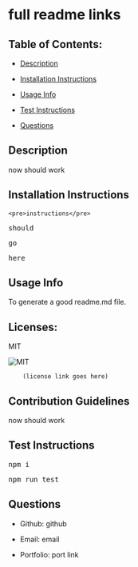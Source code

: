 # full readme links 

  ## Table of Contents:

  * [Description](#description)</a>

  * [Installation Instructions](#installation-instructions)

  * [Usage Info](#usage-info)

  * [Test Instructions](#test-instructions)

  * [Questions](#questions)

  ## Description

  now should work

  ## Installation Instructions

    <pre>instructions</pre>
<pre>should</pre>
<pre>go</pre>
<pre>here</pre>


  ## Usage Info
To generate a good readme.md file.

  ## Licenses: 
 MIT
 
      
<img src=https://img.shields.io/badge/License-MIT-orange.svg alt=MIT>  
    

        (license link goes here) 
      

  ## Contribution Guidelines
now should work

  ## Test Instructions

  <pre>npm i</pre>
<pre>npm run test</pre>


  ## Questions

  * Github: github

  * Email: email

  * Portfolio: port link
 
  

  

